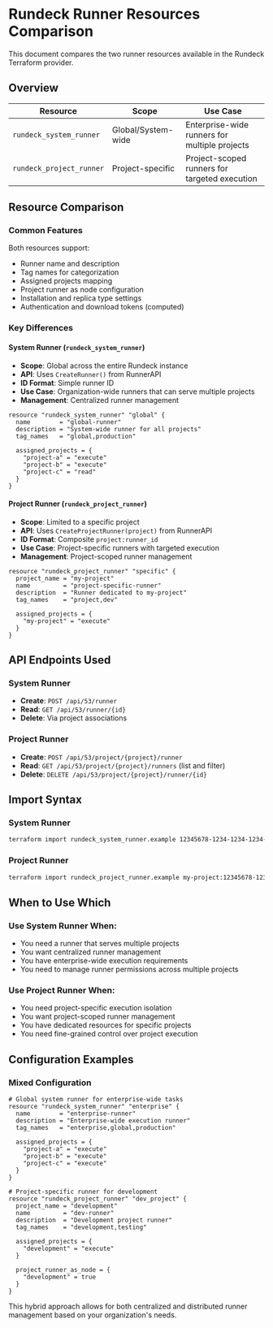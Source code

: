 # Rundeck Runner Resources Comparison

This document compares the two runner resources available in the Rundeck Terraform provider.

## Overview

| Resource | Scope | Use Case |
|----------|-------|----------|
| `rundeck_system_runner` | Global/System-wide | Enterprise-wide runners for multiple projects |
| `rundeck_project_runner` | Project-specific | Project-scoped runners for targeted execution |

## Resource Comparison

### Common Features

Both resources support:
- Runner name and description
- Tag names for categorization
- Assigned projects mapping
- Project runner as node configuration
- Installation and replica type settings
- Authentication and download tokens (computed)

### Key Differences

#### System Runner (`rundeck_system_runner`)
- **Scope**: Global across the entire Rundeck instance
- **API**: Uses `CreateRunner()` from RunnerAPI
- **ID Format**: Simple runner ID
- **Use Case**: Organization-wide runners that can serve multiple projects
- **Management**: Centralized runner management

```hcl
resource "rundeck_system_runner" "global" {
  name        = "global-runner"
  description = "System-wide runner for all projects"
  tag_names   = "global,production"
  
  assigned_projects = {
    "project-a" = "execute"
    "project-b" = "execute"
    "project-c" = "read"
  }
}
```

#### Project Runner (`rundeck_project_runner`)
- **Scope**: Limited to a specific project
- **API**: Uses `CreateProjectRunner(project)` from RunnerAPI
- **ID Format**: Composite `project:runner_id`
- **Use Case**: Project-specific runners with targeted execution
- **Management**: Project-scoped runner management

```hcl
resource "rundeck_project_runner" "specific" {
  project_name = "my-project"
  name         = "project-specific-runner"
  description  = "Runner dedicated to my-project"
  tag_names    = "project,dev"
  
  assigned_projects = {
    "my-project" = "execute"
  }
}
```

## API Endpoints Used

### System Runner
- **Create**: `POST /api/53/runner`
- **Read**: `GET /api/53/runner/{id}`
- **Delete**: Via project associations

### Project Runner
- **Create**: `POST /api/53/project/{project}/runner`
- **Read**: `GET /api/53/project/{project}/runners` (list and filter)
- **Delete**: `DELETE /api/53/project/{project}/runner/{id}`

## Import Syntax

### System Runner
```bash
terraform import rundeck_system_runner.example 12345678-1234-1234-1234-123456789abc
```

### Project Runner
```bash
terraform import rundeck_project_runner.example my-project:12345678-1234-1234-1234-123456789abc
```

## When to Use Which

### Use System Runner When:
- You need a runner that serves multiple projects
- You want centralized runner management
- You have enterprise-wide execution requirements
- You need to manage runner permissions across multiple projects

### Use Project Runner When:
- You need project-specific execution isolation
- You want project-scoped runner management
- You have dedicated resources for specific projects
- You need fine-grained control over project execution

## Configuration Examples

### Mixed Configuration
```hcl
# Global system runner for enterprise-wide tasks
resource "rundeck_system_runner" "enterprise" {
  name        = "enterprise-runner"
  description = "Enterprise-wide execution runner"
  tag_names   = "enterprise,global,production"
  
  assigned_projects = {
    "project-a" = "execute"
    "project-b" = "execute"
    "project-c" = "execute"
  }
}

# Project-specific runner for development
resource "rundeck_project_runner" "dev_project" {
  project_name = "development"
  name         = "dev-runner"
  description  = "Development project runner"
  tag_names    = "development,testing"
  
  assigned_projects = {
    "development" = "execute"
  }
  
  project_runner_as_node = {
    "development" = true
  }
}
```

This hybrid approach allows for both centralized and distributed runner management based on your organization's needs.
